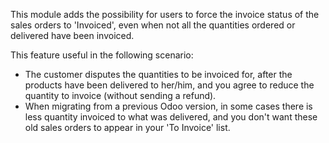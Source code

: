 This module adds the possibility for users to force the invoice status
of the sales orders to 'Invoiced', even when not all the quantities
ordered or delivered have been invoiced.

This feature useful in the following scenario:

- The customer disputes the quantities to be invoiced for, after the
  products have been delivered to her/him, and you agree to reduce the
  quantity to invoice (without sending a refund).
- When migrating from a previous Odoo version, in some cases there is
  less quantity invoiced to what was delivered, and you don't want these
  old sales orders to appear in your 'To Invoice' list.
